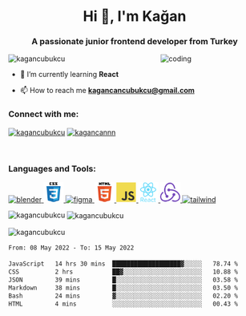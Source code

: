 <h1 align="center">Hi 👋, I'm Kağan</h1>
<h3 align="center">A passionate junior frontend developer from Turkey</h3>
<img align="right" alt="coding" width="200" src="https://c.tenor.com/tHGomflMSuIAAAAd/cat-computer.gif">

<p align="left"> <img src="https://komarev.com/ghpvc/?username=kagancubukcu&label=Profile%20views&color=0e75b6&style=flat" alt="kagancubukcu" /> </p>

- 🌱 I’m currently learning **React**

- 📫 How to reach me **kagancancubukcu@gmail.com**

<h3 align="left">Connect with me:</h3>
<p align="left">
<a href="https://linkedin.com/in/kagancubukcu" target="blank"><img align="center" src="https://raw.githubusercontent.com/rahuldkjain/github-profile-readme-generator/master/src/images/icons/Social/linked-in-alt.svg" alt="kagancubukcu" height="30" width="40" /></a>
<a href="https://instagram.com/kagancannn" target="blank"><img align="center" src="https://raw.githubusercontent.com/rahuldkjain/github-profile-readme-generator/master/src/images/icons/Social/instagram.svg" alt="kagancannn" height="30" width="40" /></a>
</p>
<br>
<h3 align="left">Languages and Tools:</h3>
<p align="left"> <a href="https://www.blender.org/" target="_blank" rel="noreferrer"> <img src="https://download.blender.org/branding/community/blender_community_badge_white.svg" alt="blender" width="40" height="40"/> </a> <a href="https://www.w3schools.com/css/" target="_blank" rel="noreferrer"> <img src="https://raw.githubusercontent.com/devicons/devicon/master/icons/css3/css3-original-wordmark.svg" alt="css3" width="40" height="40"/> </a> <a href="https://www.figma.com/" target="_blank" rel="noreferrer"> <img src="https://www.vectorlogo.zone/logos/figma/figma-icon.svg" alt="figma" width="40" height="40"/> </a> <a href="https://www.w3.org/html/" target="_blank" rel="noreferrer"> <img src="https://raw.githubusercontent.com/devicons/devicon/master/icons/html5/html5-original-wordmark.svg" alt="html5" width="40" height="40"/> </a> <a href="https://developer.mozilla.org/en-US/docs/Web/JavaScript" target="_blank" rel="noreferrer"> <img src="https://raw.githubusercontent.com/devicons/devicon/master/icons/javascript/javascript-original.svg" alt="javascript" width="40" height="40"/> </a> <a href="https://reactjs.org/" target="_blank" rel="noreferrer"> <img src="https://raw.githubusercontent.com/devicons/devicon/master/icons/react/react-original-wordmark.svg" alt="react" width="40" height="40"/> </a> <a href="https://redux.js.org" target="_blank" rel="noreferrer"> <img src="https://raw.githubusercontent.com/devicons/devicon/master/icons/redux/redux-original.svg" alt="redux" width="40" height="40"/> </a> <a href="https://tailwindcss.com/" target="_blank" rel="noreferrer"> <img src="https://www.vectorlogo.zone/logos/tailwindcss/tailwindcss-icon.svg" alt="tailwind" width="40" height="40"/> </a> </p>

<p><img align="left" src="https://github-readme-stats.vercel.app/api/top-langs?username=kagancubukcu&show_icons=true&locale=en&layout=compact" alt="kagancubukcu" /></p>

<p>&nbsp;<img align="center" src="https://github-readme-stats.vercel.app/api?username=kagancubukcu&show_icons=true&locale=en" alt="kagancubukcu" /></p>

<p><img align="center" src="https://github-readme-streak-stats.herokuapp.com/?user=kagancubukcu&" alt="kagancubukcu" /></p>
<!--START_SECTION:waka-->

```text
From: 08 May 2022 - To: 15 May 2022

JavaScript   14 hrs 30 mins  ███████████████████▓░░░░░   78.74 %
CSS          2 hrs           ██▓░░░░░░░░░░░░░░░░░░░░░░   10.88 %
JSON         39 mins         █░░░░░░░░░░░░░░░░░░░░░░░░   03.58 %
Markdown     38 mins         █░░░░░░░░░░░░░░░░░░░░░░░░   03.50 %
Bash         24 mins         ▓░░░░░░░░░░░░░░░░░░░░░░░░   02.20 %
HTML         4 mins          ░░░░░░░░░░░░░░░░░░░░░░░░░   00.43 %
```

<!--END_SECTION:waka-->
